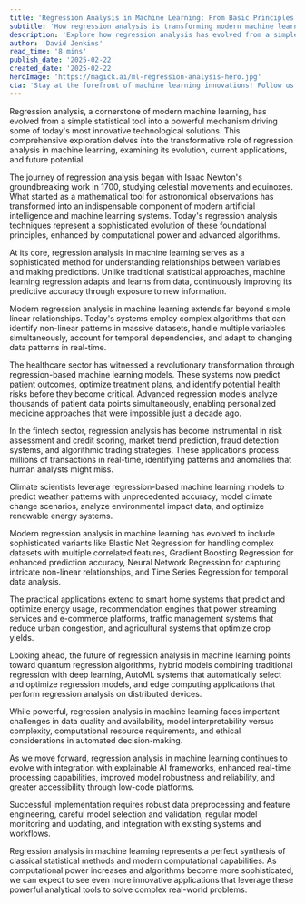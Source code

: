 ```yaml
---
title: 'Regression Analysis in Machine Learning: From Basic Principles to Revolutionary Applications'
subtitle: 'How regression analysis is transforming modern machine learning applications'
description: 'Explore how regression analysis has evolved from a simple statistical tool into a cornerstone of modern machine learning, driving innovations across healthcare, finance, and environmental science. Learn about its technical evolution, real-world applications, and future potential in solving complex problems.'
author: 'David Jenkins'
read_time: '8 mins'
publish_date: '2025-02-22'
created_date: '2025-02-22'
heroImage: 'https://magick.ai/ml-regression-analysis-hero.jpg'
cta: 'Stay at the forefront of machine learning innovations! Follow us on LinkedIn for regular updates on breakthrough applications of regression analysis and other cutting-edge ML technologies.'
---
```


Regression analysis, a cornerstone of modern machine learning, has evolved from a simple statistical tool into a powerful mechanism driving some of today's most innovative technological solutions. This comprehensive exploration delves into the transformative role of regression analysis in machine learning, examining its evolution, current applications, and future potential.

The journey of regression analysis began with Isaac Newton's groundbreaking work in 1700, studying celestial movements and equinoxes. What started as a mathematical tool for astronomical observations has transformed into an indispensable component of modern artificial intelligence and machine learning systems. Today's regression analysis techniques represent a sophisticated evolution of these foundational principles, enhanced by computational power and advanced algorithms.

At its core, regression analysis in machine learning serves as a sophisticated method for understanding relationships between variables and making predictions. Unlike traditional statistical approaches, machine learning regression adapts and learns from data, continuously improving its predictive accuracy through exposure to new information.

Modern regression analysis in machine learning extends far beyond simple linear relationships. Today's systems employ complex algorithms that can identify non-linear patterns in massive datasets, handle multiple variables simultaneously, account for temporal dependencies, and adapt to changing data patterns in real-time.

The healthcare sector has witnessed a revolutionary transformation through regression-based machine learning models. These systems now predict patient outcomes, optimize treatment plans, and identify potential health risks before they become critical. Advanced regression models analyze thousands of patient data points simultaneously, enabling personalized medicine approaches that were impossible just a decade ago.

In the fintech sector, regression analysis has become instrumental in risk assessment and credit scoring, market trend prediction, fraud detection systems, and algorithmic trading strategies. These applications process millions of transactions in real-time, identifying patterns and anomalies that human analysts might miss.

Climate scientists leverage regression-based machine learning models to predict weather patterns with unprecedented accuracy, model climate change scenarios, analyze environmental impact data, and optimize renewable energy systems.

Modern regression analysis in machine learning has evolved to include sophisticated variants like Elastic Net Regression for handling complex datasets with multiple correlated features, Gradient Boosting Regression for enhanced prediction accuracy, Neural Network Regression for capturing intricate non-linear relationships, and Time Series Regression for temporal data analysis.

The practical applications extend to smart home systems that predict and optimize energy usage, recommendation engines that power streaming services and e-commerce platforms, traffic management systems that reduce urban congestion, and agricultural systems that optimize crop yields.

Looking ahead, the future of regression analysis in machine learning points toward quantum regression algorithms, hybrid models combining traditional regression with deep learning, AutoML systems that automatically select and optimize regression models, and edge computing applications that perform regression analysis on distributed devices.

While powerful, regression analysis in machine learning faces important challenges in data quality and availability, model interpretability versus complexity, computational resource requirements, and ethical considerations in automated decision-making.

As we move forward, regression analysis in machine learning continues to evolve with integration with explainable AI frameworks, enhanced real-time processing capabilities, improved model robustness and reliability, and greater accessibility through low-code platforms.

Successful implementation requires robust data preprocessing and feature engineering, careful model selection and validation, regular model monitoring and updating, and integration with existing systems and workflows.

Regression analysis in machine learning represents a perfect synthesis of classical statistical methods and modern computational capabilities. As computational power increases and algorithms become more sophisticated, we can expect to see even more innovative applications that leverage these powerful analytical tools to solve complex real-world problems.